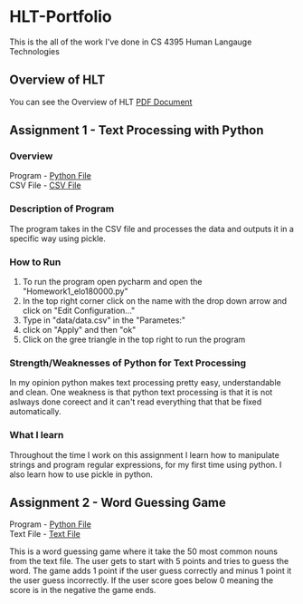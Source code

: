 # HLT-Portfolio
This is the all of the work I've done in CS 4395 Human Langauge Technologies

## Overview of HLT
You can see the Overview of HLT [PDF Document](https://github.com/EthanOng-CS/HLT-Portfolio/blob/main/Overview_of_NLP.pdf)

## Assignment 1 - Text Processing with Python

### Overview
Program - [Python File](https://github.com/EthanOng-CS/HLT-Portfolio/blob/main/Assignment%201/Homework1_elo180000.py)
<br />
CSV File - [CSV File](https://github.com/EthanOng-CS/HLT-Portfolio/blob/main/Assignment%201/data/data.csv)
  
### Description of Program
The program takes in the CSV file and processes the data and outputs it in a specific way using pickle. 

### How to Run
1. To run the program open pycharm and open the "Homework1_elo180000.py" <br />
2. In the top right corner click on the name with the drop down arrow and click on "Edit Configuration..." <br />
3. Type in "data/data.csv" in the "Parametes:" <br />
4. click on "Apply" and then "ok"<br />
5. Click on the gree triangle in the top right to run the program 

### Strength/Weaknesses of Python for Text Processing
In my opinion python makes text processing pretty easy, understandable and clean. One weakness is that python text processing is that it is not aslways done    coreect and it can't read everything that that be fixed automatically.

### What I learn
Throughout the time I work on this assignment I learn how to manipulate strings and program regular expressions, for my first time using python. I also learn how to use pickle in python.

## Assignment 2 - Word Guessing Game
Program - [Python File](https://github.com/EthanOng-CS/HLT-Portfolio/blob/main/Assignment%202/homework2_elo180000.py)
<br />
Text File - [Text File](https://github.com/EthanOng-CS/HLT-Portfolio/blob/main/Assignment%202/anat19.txt)

This is a word guessing game where it take the 50 most common nouns from the text file. The user gets to start with 5 points and tries to guess the word. The game adds 1 point if the user guess correctly and minus 1 point it the user guess incorrectly. If the user score goes below 0 meaning the score is in the negative the game ends.
